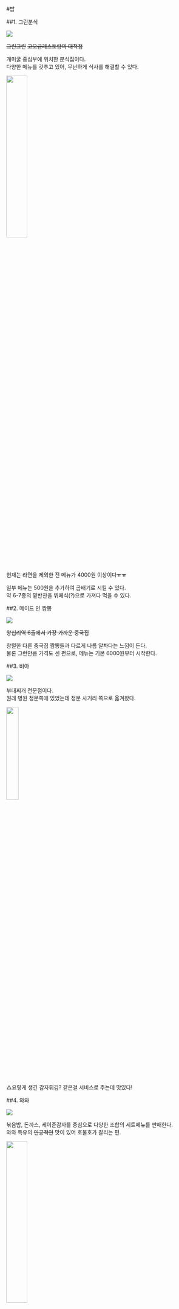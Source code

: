 #밥

##1. <a name="green">그린분식</a>

<img src="https://s3-ap-northeast-2.amazonaws.com/locawiki/geek/60_thumb_green.png"/>

~~그린그린~~ ~~고오급레스토랑의 대척점~~

개미굴 중심부에 위치한 분식집이다.<br/>
다양한 메뉴를 갖추고 있어, 무난하게 식사를 해결할 수 있다.

<img src="https://s3-ap-northeast-2.amazonaws.com/locawiki/geek/60_img0_green.jpg" width="33%"/>

현재는 라면을 제외한 전 메뉴가 4000원 이상이다ㅠㅠ

일부 메뉴는 500원을 추가하여 곱배기로 시킬 수 있다.<br/>
약 6-7종의 밑반찬을 뷔페식(?)으로 가져다 먹을 수 있다.

##2. <a name="madeinchampong">메이드 인 짬뽕</a>

<img src="https://s3-ap-northeast-2.amazonaws.com/locawiki/geek/153_thumb_madeinchampong.png"/>

~~왕십리역 6출에서 가장 가까운 중국집~~

창렬한 다른 중국집 짬뽕들과 다르게 나름 알차다는 느낌이 든다.<br/>
물론 그런만큼 가격도 센 편으로, 메뉴는 기본 6000원부터 시작한다.

##3. <a name="biya">비야</a>

<img src="https://s3-ap-northeast-2.amazonaws.com/locawiki/geek/75_thumb_biya.png"/>

부대찌개 전문점이다.<br/>
원래 병원 정문쪽에 있었는데 정문 사거리 쪽으로 옮겨왔다.

<img src="https://s3-ap-northeast-2.amazonaws.com/locawiki/geek/75_img0_biya.png" width="25%"/>

△요렇게 생긴 감자튀김? 같은걸 서비스로 주는데 맛있다!

##4. <a name="waawaa">와와</a>

<img src="https://s3-ap-northeast-2.amazonaws.com/locawiki/geek/105_thumb_waawaa.jpg"/>

볶음밥, 돈까스, 케이준감자를 중심으로 다양한 조합의 세트메뉴를 판매한다.<br/>
와와 특유의 ~~인공적인~~ 맛이 있어 호불호가 갈리는 편.

<img src="https://s3-ap-northeast-2.amazonaws.com/locawiki/geek/105_img0_waawaa.jpg" width="33%"/>

현재 일부 메뉴는 가격이 올랐다ㅠㅠ

##5. <a name="jinguk">진국</a>

<img src="https://s3-ap-northeast-2.amazonaws.com/locawiki/geek/76_thumb_jinguk.png"/>

<a href="#biya">비야</a> 바로 옆에 위치한, 24시간 영업하는 국밥집이다.<br/>
근처의 ~~경쟁사~~ 할매순대국이 문을 닫아버려서 매출이 오르지 않았을까..

<img src="https://s3-ap-northeast-2.amazonaws.com/locawiki/geek/76_img0_jinguk.png" width="700px"/>

순대국밥과 수육국밥이 메인이다. (메뉴는 예전 사진으로, 지금은 6900원이다.)<br/>
얼큰국밥은 생각보다 **훨씬** 매우니 조심하자!<br/>
여름 한정으로, 물냉면도 괜찮은 맛이다.

<img src="https://s3-ap-northeast-2.amazonaws.com/locawiki/geek/76_img1_jinguk.png" width="25%"/>
<img src="https://s3-ap-northeast-2.amazonaws.com/locawiki/geek/76_img2_jinguk.png" width="25%"/>
<img src="https://s3-ap-northeast-2.amazonaws.com/locawiki/geek/76_img3_jinguk.png" width="25%"/>

진국의 밑반찬 3종세트다.<br/>
공기밥은 <b>무한리필</b>이다.

대부분 모르는 사실인데, 가게 안쪽에 숨겨진 단체석이 있다. ~~비밀의 방~~
